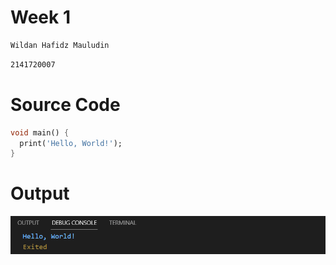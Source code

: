 # Week 1 

```sh
Wildan Hafidz Mauludin
```

```sh
2141720007
```

# Source Code

```dart
void main() {
  print('Hello, World!');
}
```

# Output

![Output](output.png)